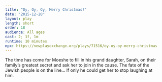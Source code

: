 ```yaml
---
title: "Oy, Oy, Oy, Merry Christmas!"
date: "2015-12-20"
layout: play
length: short
order: 18
audience: All ages
cast: 2; 1f, 1m
runtime: 10 minutes
npx: https://newplayexchange.org/plays/71516/oy-oy-oy-merry-christmas
---
```


The time has come for Moeshe to fill in his grand daughter, Sarah, on their family’s greatest secret and ask her to join in the cause. The fate of the Jewish people is on the line… If only he could get her to stop laughing at him.
